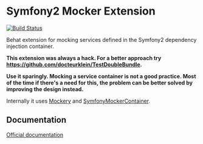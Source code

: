 ﻿Symfony2 Mocker Extension
=========================

[![Build Status](https://travis-ci.org/PolishSymfonyCommunity/Symfony2MockerExtension.svg)](https://travis-ci.org/PolishSymfonyCommunity/Symfony2MockerExtension)

Behat extension for mocking services defined in the Symfony2 dependency
injection container.

**This extension was always a hack. For a better approach try https://github.com/docteurklein/TestDoubleBundle.**

**Use it sparingly. Mocking a service container is not a good practice.
Most of the time if there's a need for this,
the problem can be better solved by improving the design instead.**

Internally it uses [Mockery](https://github.com/padraic/mockery) and
[SymfonyMockerContainer](https://github.com/PolishSymfonyCommunity/SymfonyMockerContainer).

## Documentation

[Official documentation](doc/index.rst)
